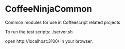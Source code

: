 # CoffeeNinjaCommon

Common modules for use in Coffeescript related projects

To run the test scripts:
./server.sh

open http://localhost:3100/ in your browser.
